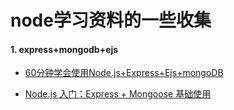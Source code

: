 # node学习资料的一些收集

#### 1. express+mongodb+ejs

- [60分钟学会使用Node.js+Express+Ejs+mongoDB](https://segmentfault.com/a/1190000010145057)
    
- [Node.js 入门：Express + Mongoose 基础使用](https://github.com/lin-xin/blog/issues/21)





